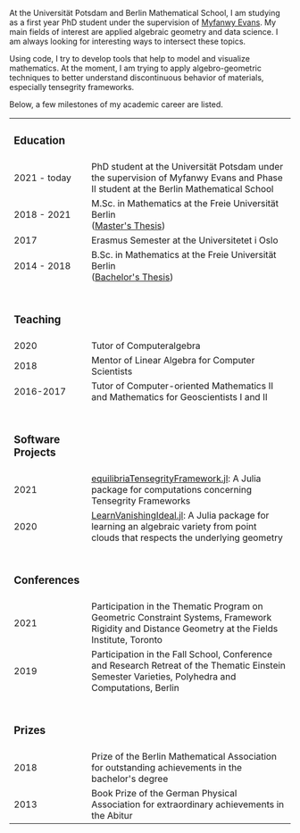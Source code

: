At the Universität Potsdam and Berlin Mathematical School, I am studying as a first year PhD student under the supervision of <a href="https://www.math.uni-potsdam.de/professuren/applied-geometry-and-topology/team/prof-dr-myfanwy-evans/">Myfanwy Evans</a>. My main fields of interest are applied algebraic geometry and data science.  I am always looking for interesting ways to intersect these topics.  

Using code, I try to develop tools that help to model and visualize mathematics. At the moment, I am trying to apply algebro-geometric techniques to better understand discontinuous behavior of materials, especially tensegrity frameworks.  

Below, a few milestones of my academic career are listed. 

<table style="width:100%">
<tr> <td><h3>Education</h3></td></tr>
<tr>
    <td>2021 - today</td>
    <td>PhD student at the Universität Potsdam under the supervision of Myfanwy Evans and Phase II student at the Berlin Mathematical School</td>
</tr>
<tr>
    <td>2018 - 2021</td>
    <td>M.Sc. in Mathematics at the Freie Universität Berlin<br>
    (<a href="/documents/Masterarbeit_Himmelmann_GPCA.pdf">Master's Thesis</a>)</td>
</tr>
 <tr>
    <td>2017</td>
    <td>Erasmus Semester at the Universitetet i Oslo</td>
</tr>
<tr>
    <td>2014 - 2018</td>
    <td>B.Sc. in Mathematics at the Freie Universität Berlin<br>
     (<a href="/documents/bachelorarbeit.pdf">Bachelor's Thesis</a>)</td>
</tr>
<tr> <td><h3><br>Teaching</h3></td> </tr>
<tr>
    <td>2020</td>
    <td>Tutor of Computeralgebra</td>
</tr>
<tr>
    <td>2018</td>
    <td>Mentor of Linear Algebra for Computer Scientists</td>
<tr>
    <td>2016-2017</td>
    <td>Tutor of Computer-oriented Mathematics II and Mathematics for Geoscientists I and II</td>
</tr>
<tr><td><h3><br>Software Projects</h3></td></tr>
<tr>
  <td>2021</td>
  <td><a href="https://github.com/matthiashimmelmann/equilibriaTensegrityFramework.jl">equilibriaTensegrityFramework.jl</a>: A Julia package for computations concerning Tensegrity Frameworks</td>
</tr>
<tr>
  <td>2020</td>
  <td><a href="https://github.com/matthiashimmelmann/LearnVanishingIdeal.jl">LearnVanishingIdeal.jl</a>: A Julia package for learning an algebraic variety from point clouds that respects the underlying geometry</td>
</tr>
<tr> <td><h3><br>Conferences</h3></td></tr>
<tr>
    <td>2021</td>
    <td>Participation in the Thematic Program on Geometric Constraint Systems, Framework Rigidity and Distance Geometry at the Fields Institute, Toronto</td>
</tr>
<tr>
    <td>2019</td>
    <td>Participation in the Fall School, Conference and Research Retreat of the Thematic Einstein Semester Varieties, Polyhedra and Computations, Berlin</td>
</tr>
 <tr> <td><h3><br>Prizes</h3></td></tr>
<tr>
    <td>2018</td>
    <td>Prize of the Berlin Mathematical Association for outstanding achievements in the bachelor's degree</td>
 </tr>
<tr>
    <td>2013</td>
    <td>Book Prize of the German Physical Association for extraordinary achievements in the Abitur</td>
</tr>
</table>
